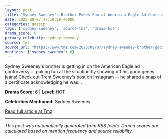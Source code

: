 ```yaml
---
layout: post
title: "Sydney Sweeney's Brother Pokes Fun at American Eagle Ad Controversy"
date: 2025-08-07 17:19:19 +0000
categories: gossip
tags: ['sydney-sweeney', 'source-tmz', 'drama-hot']
drama_score: 6
primary_celebrity: sydney_sweeney
source: tmz
source_url: "https://www.tmz.com/2025/08/07/sydney-sweeney-brother-good-jeans-american-eagle-ad/"
mentions: {'sydney_sweeney': 6}
---
```


Sydney Sweeney's brother is getting in on the American Eagle ad controversy ... poking fun at the situation by showing off his good genes jeans! Check out Trent Sweeney's post on Instagram -- he shared a snap of a certificate acknowledging he was&hellip;

**Drama Score:** 6 | **Level:** HOT

**Celebrities Mentioned:** Sydney Sweeney

[Read full article at Tmz](https://www.tmz.com/2025/08/07/sydney-sweeney-brother-good-jeans-american-eagle-ad/)

---
*This post was automatically generated from RSS feeds. Drama scores are calculated based on mention frequency and source reliability.*
